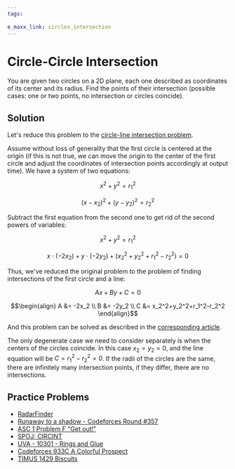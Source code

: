 ```yaml
---
tags:
  
e_maxx_link: circles_intersection
---
```


# Circle-Circle Intersection

You are given two circles on a 2D plane, each one described as coordinates of its center and its radius. Find the points of their intersection (possible cases: one or two points, no intersection or circles coincide).

## Solution

Let's reduce this problem to the [circle-line intersection problem](circle-line-intersection.md).

Assume without loss of generality that the first circle is centered at the origin (if this is not true, we can move the origin to the center of the first circle and adjust the coordinates of intersection points accordingly at output time). We have a system of two equations:

$$x^2+y^2=r_1^2$$

$$(x - x_2)^2 + (y - y_2)^2 = r_2^2$$

Subtract the first equation from the second one to get rid of the second powers of variables:

$$x^2+y^2=r_1^2$$

$$x \cdot (-2x_2) + y \cdot (-2y_2) + (x_2^2+y_2^2+r_1^2-r_2^2) = 0$$

Thus, we've reduced the original problem to the problem of finding intersections of the first circle and a line:

$$Ax + By + C = 0$$

$$\begin{align}
A &= -2x_2 \\
B &= -2y_2 \\
C &= x_2^2+y_2^2+r_1^2-r_2^2
\end{align}$$

And this problem can be solved as described in the [corresponding article](circle-line-intersection.md).

The only degenerate case we need to consider separately is when the centers of the circles coincide. In this case $x_2=y_2=0$, and the line equation will be $C = r_1^2-r_2^2 = 0$. If the radii of the circles are the same, there are infinitely many intersection points, if they differ, there are no intersections.

## Practice Problems

- [RadarFinder](https://community.topcoder.com/stat?c=problem_statement&pm=7766)
- [Runaway to a shadow - Codeforces Round #357](http://codeforces.com/problemset/problem/681/E)
- [ASC 1 Problem F "Get out!"](http://codeforces.com/gym/100199/problem/F)
- [SPOJ: CIRCINT](http://www.spoj.com/problems/CIRCINT/)
- [UVA - 10301 - Rings and Glue](https://uva.onlinejudge.org/index.php?option=onlinejudge&page=show_problem&problem=1242)
- [Codeforces 933C A Colorful Prospect](https://codeforces.com/problemset/problem/933/C)
- [TIMUS 1429 Biscuits](https://acm.timus.ru/problem.aspx?space=1&num=1429)

